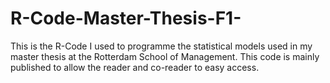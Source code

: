 # R-Code-Master-Thesis-F1-
This is the R-Code I used to programme the statistical models used in my master thesis at the Rotterdam School of Management. This code is mainly published to allow the reader and co-reader to easy access. 
